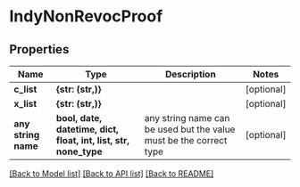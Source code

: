# IndyNonRevocProof


## Properties
Name | Type | Description | Notes
------------ | ------------- | ------------- | -------------
**c_list** | **{str: (str,)}** |  | [optional] 
**x_list** | **{str: (str,)}** |  | [optional] 
**any string name** | **bool, date, datetime, dict, float, int, list, str, none_type** | any string name can be used but the value must be the correct type | [optional]

[[Back to Model list]](../README.md#documentation-for-models) [[Back to API list]](../README.md#documentation-for-api-endpoints) [[Back to README]](../README.md)


